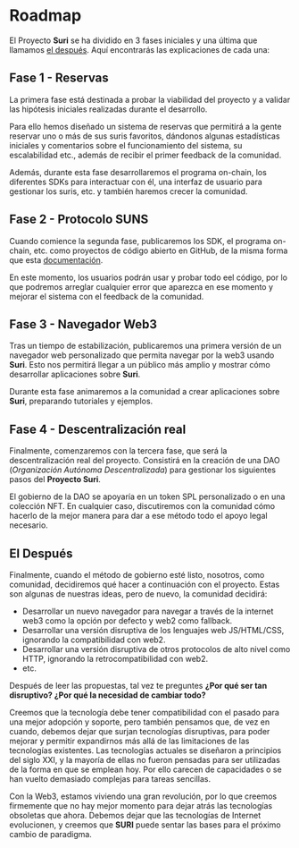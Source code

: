 # Roadmap

El Proyecto **Suri** se ha dividido en 3 fases iniciales y una última que llamamos [el después](#el-despues).
Aquí encontrarás las explicaciones de cada una:

## Fase 1 - Reservas

La primera fase está destinada a probar la viabilidad del proyecto y a validar las hipótesis iniciales realizadas
durante el desarrollo.

Para ello hemos diseñado un sistema de reservas que permitirá a la gente reservar uno o más de sus suris favoritos,
dándonos algunas estadísticas iniciales y comentarios sobre el funcionamiento del sistema, su escalabilidad etc., además
de recibir el primer feedback de la comunidad.

Además, durante esta fase desarrollaremos el programa on-chain, los diferentes SDKs para interactuar con él, una
interfaz de usuario para gestionar los suris, etc. y también haremos crecer la comunidad.

## Fase 2 - Protocolo SUNS

Cuando comience la segunda fase, publicaremos los SDK, el programa on-chain, etc. como proyectos de código abierto en
GitHub, de la misma forma que esta [documentación](https://github.com/treviware/suri-docs).

En este momento, los usuarios podrán usar y probar todo eel código, por lo que podremos arreglar cualquier error que
aparezca en ese momento y mejorar el sistema con el feedback de la comunidad.

## Fase 3 - Navegador Web3

Tras un tiempo de estabilización, publicaremos una primera versión de un navegador web personalizado que permita navegar
por la web3 usando **Suri**. Esto nos permitirá llegar a un público más amplio y mostrar cómo desarrollar aplicaciones
sobre **Suri**.

Durante esta fase animaremos a la comunidad a crear aplicaciones sobre **Suri**, preparando tutoriales y ejemplos.

## Fase 4 - Descentralización real

Finalmente, comenzaremos con la tercera fase, que será la descentralización real del proyecto. Consistirá en la creación
de una DAO (_Organización Autónoma Descentralizada_) para gestionar los siguientes pasos del **Proyecto Suri**.

El gobierno de la DAO se apoyaría en un token SPL personalizado o en una colección NFT. En cualquier caso, discutiremos
con la comunidad cómo hacerlo de la mejor manera para dar a ese método todo el apoyo legal necesario.

## El Después

Finalmente, cuando el método de gobierno esté listo, nosotros, como comunidad, decidiremos qué hacer a continuación con
el proyecto. Estas son algunas de nuestras ideas, pero de nuevo, la comunidad decidirá:

- Desarrollar un nuevo navegador para navegar a través de la internet web3 como la opción por defecto y web2 como
  fallback.
- Desarrollar una versión disruptiva de los lenguajes web JS/HTML/CSS, ignorando la compatibilidad con web2.
- Desarrollar una versión disruptiva de otros protocolos de alto nivel como HTTP, ignorando la retrocompatibilidad con
  web2.
- etc.

Después de leer las propuestas, tal vez te preguntes **¿Por qué ser tan disruptivo? ¿Por qué la necesidad de cambiar
todo?**

Creemos que la tecnología debe tener compatibilidad con el pasado para una mejor adopción y soporte, pero también
pensamos que, de vez en cuando, debemos dejar que surjan tecnologías disruptivas, para poder mejorar y permitir
expandirnos más allá de las limitaciones de las tecnologías existentes. Las tecnologías actuales se diseñaron a
principios del siglo XXI, y la mayoría de ellas no fueron pensadas para ser utilizadas de la forma en que se emplean
hoy. Por ello carecen de capacidades o se han vuelto demasiado complejas para tareas sencillas.

Con la Web3, estamos viviendo una gran revolución, por lo que creemos firmemente que no hay mejor momento para dejar
atrás las tecnologías obsoletas que ahora. Debemos dejar que las tecnologías de Internet evolucionen, y creemos que
**SURI** puede sentar las bases para el próximo cambio de paradigma.